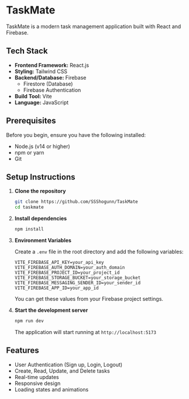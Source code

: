# TaskMate

TaskMate is a modern task management application built with React and Firebase.

## Tech Stack

- **Frontend Framework:** React.js
- **Styling:** Tailwind CSS
- **Backend/Database:** Firebase
  - Firestore (Database)
  - Firebase Authentication
- **Build Tool:** Vite
- **Language:** JavaScript

## Prerequisites

Before you begin, ensure you have the following installed:
- Node.js (v14 or higher)
- npm or yarn
- Git

## Setup Instructions

1. **Clone the repository**
   ```bash
   git clone https://github.com/SSShogunn/TaskMate
   cd taskmate
   ```

2. **Install dependencies**
   ```bash
   npm install
   ```

3. **Environment Variables**
   
   Create a `.env` file in the root directory and add the following variables:
   ```env
   VITE_FIREBASE_API_KEY=your_api_key
   VITE_FIREBASE_AUTH_DOMAIN=your_auth_domain
   VITE_FIREBASE_PROJECT_ID=your_project_id
   VITE_FIREBASE_STORAGE_BUCKET=your_storage_bucket
   VITE_FIREBASE_MESSAGING_SENDER_ID=your_sender_id
   VITE_FIREBASE_APP_ID=your_app_id
   ```
   
   You can get these values from your Firebase project settings.

4. **Start the development server**
   ```bash
   npm run dev
   ```

   The application will start running at `http://localhost:5173`

## Features

- User Authentication (Sign up, Login, Logout)
- Create, Read, Update, and Delete tasks
- Real-time updates
- Responsive design
- Loading states and animations

